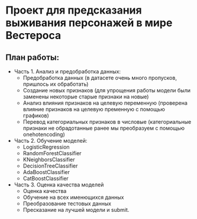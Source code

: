 # Проект для предсказания выживания персонажей в мире Вестероса
## План работы:
- Часть 1. Анализ и предобработка данных:
  - Предобработка данных (в датасете очень много пропусков, пришлось их обработать)
  - Создание новых признаков (для упрощения работы модели были заменены некоторые старые признаки на новые)
  - Анализ влияния признаков на целевую переменную (проверена влияние признаков на целевую пременную с помощью графиков)
  - Перевод категориальных признаков в числовые (категориальные признаки не обрадотанные ранее мы преобразуем с помощью onehotencoding)
- Часть 2. Обучение моделей:
  - LogisticRegression
  - RandomForestClassifier
  - KNeighborsClassifier
  - DecisionTreeClassifier
  - AdaBoostClassifier
  - CatBoostClassifier
- Часть 3. Оценка качества моделей
  - Оценка качества
  - Обучение на всех именющихся данных
  - Преобразование тестовых данных
  - Пресказание на лучшей модели и submit.
